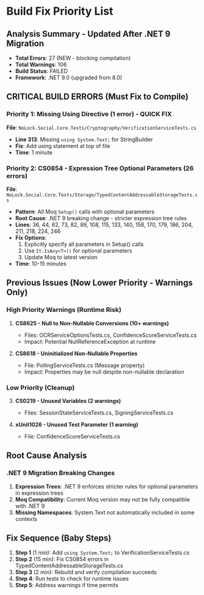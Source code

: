 # Build Fix Priority List

## Analysis Summary - Updated After .NET 9 Migration
- **Total Errors**: 27 (NEW - blocking compilation)
- **Total Warnings**: 106  
- **Build Status**: FAILED
- **Framework**: .NET 9.0 (upgraded from 8.0)

## CRITICAL BUILD ERRORS (Must Fix to Compile)

### Priority 1: Missing Using Directive (1 error) - QUICK FIX
**File**: `NoLock.Social.Core.Tests/Cryptography/VerificationServiceTests.cs`
- **Line 313**: Missing `using System.Text;` for StringBuilder
- **Fix**: Add using statement at top of file
- **Time**: 1 minute

### Priority 2: CS0854 - Expression Tree Optional Parameters (26 errors)
**File**: `NoLock.Social.Core.Tests/Storage/TypedContentAddressableStorageTests.cs`
- **Pattern**: All Moq `Setup()` calls with optional parameters
- **Root Cause**: .NET 9 breaking change - stricter expression tree rules
- **Lines**: 36, 44, 62, 73, 82, 89, 108, 115, 133, 140, 158, 170, 179, 186, 204, 211, 218, 224, 246
- **Fix Options**:
  1. Explicitly specify all parameters in Setup() calls
  2. Use `It.IsAny<T>()` for optional parameters  
  3. Update Moq to latest version
- **Time**: 10-15 minutes

## Previous Issues (Now Lower Priority - Warnings Only)

### High Priority Warnings (Runtime Risk)
1. **CS8625 - Null to Non-Nullable Conversions (10+ warnings)**
   - Files: OCRServiceOptionsTests.cs, ConfidenceScoreServiceTests.cs
   - Impact: Potential NullReferenceException at runtime
   
2. **CS8618 - Uninitialized Non-Nullable Properties**
   - File: PollingServiceTests.cs (Message property)
   - Impact: Properties may be null despite non-nullable declaration

### Low Priority (Cleanup)
3. **CS0219 - Unused Variables (2 warnings)**
   - Files: SessionStateServiceTests.cs, SigningServiceTests.cs
   
4. **xUnit1026 - Unused Test Parameter (1 warning)**
   - File: ConfidenceScoreServiceTests.cs

## Root Cause Analysis

### .NET 9 Migration Breaking Changes
1. **Expression Trees**: .NET 9 enforces stricter rules for optional parameters in expression trees
2. **Moq Compatibility**: Current Moq version may not be fully compatible with .NET 9
3. **Missing Namespaces**: System.Text not automatically included in some contexts

## Fix Sequence (Baby Steps)
1. **Step 1** (1 min): Add `using System.Text;` to VerificationServiceTests.cs
2. **Step 2** (15 min): Fix CS0854 errors in TypedContentAddressableStorageTests.cs
3. **Step 3** (2 min): Rebuild and verify compilation succeeds
4. **Step 4**: Run tests to check for runtime issues
5. **Step 5**: Address warnings if time permits